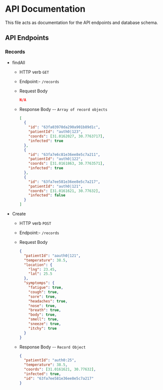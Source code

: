 # API Documentation

This file acts as documentation for the API endpoints and database schema.

## API Endpoints

### Records

- findAll

  - HTTP verb `GET`
  - Endpoint:- `/records`
  - Request Body

    ```json
    N/A
    ```

  - Response Body -- `Array of record objects`

    ```json
    [
      {
        "id": "63fa03970da290a901b89d1c",
        "patientId": "auth0|123",
        "coords": [31.0162027, 30.7763717],
        "infected": true
      },
      {
        "id": "63fa7e6c81e36ee8e5c7a211",
        "patientId": "auth0|122",
        "coords": [31.0161863, 30.7763571],
        "infected": true
      },
      {
        "id": "63fa7ee581e36ee8e5c7a217",
        "patientId": "auth0|121",
        "coords": [31.0161621, 30.77632],
        "infected": false
      }
    ]
    ```

- Create

  - HTTP verb `POST`
  - Endpoint:- `/records`
  - Request Body

    ```json
    {
      "patientId": "aauth0|121",
      "temperature": 38.5,
      "location": {
        "lng": 23.45,
        "lat": 25.5
      },
      "symptomps": {
        "fatigue": true,
        "cough": true,
        "sore": true,
        "headaches": true,
        "nose": true,
        "breath": true,
        "body": true,
        "smell": true,
        "sneeze": true,
        "itchy": true
      }
    }
    ```

  - Response Body -- `Record Object`

    ```json
    {
      "patientId": "auth0:25",
      "temperature": 38.5,
      "coords": [31.0161621, 30.77632],
      "infected": true,
      "id": "63fa7ee581e36ee8e5c7a217"
    }
    ```
